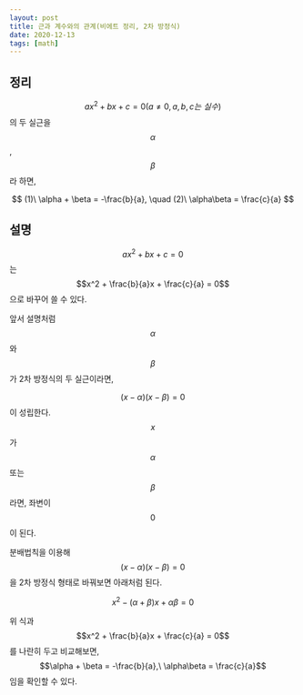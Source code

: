 ```yaml
---
layout: post
title: 근과 계수와의 관계(비에트 정리, 2차 방정식)
date: 2020-12-13
tags: [math]
---
```


## 정리

$$ax^2 + bx + c = 0 (a \ne 0, a, b, c는\ 실수)$$의 두 실근을 $$\alpha$$, $$\beta$$ 라 하면,

$$
 (1)\ \alpha + \beta = -\frac{b}{a}, \quad (2)\ \alpha\beta = \frac{c}{a}
$$

## 설명

$$ax^2 + bx + c = 0$$는 $$x^2 + \frac{b}{a}x + \frac{c}{a} = 0$$으로 바꾸어 쓸 수 있다.

앞서 설명처럼 $$\alpha$$와 $$\beta$$가 2차 방정식의 두 실근이라면,

$$(x - \alpha)(x - \beta) = 0$$이 성립한다. $$x$$가 $$\alpha$$ 또는 $$\beta$$라면, 좌변이 $$0$$이 된다.

분배법칙을 이용해 $$(x - \alpha)(x - \beta) = 0$$을 2차 방정식 형태로 바꿔보면 아래처럼 된다.

$$x^2 - (\alpha + \beta)x + \alpha\beta = 0$$

위 식과 $$x^2 + \frac{b}{a}x + \frac{c}{a} = 0$$를 나란히 두고 비교해보면, $$\alpha + \beta = -\frac{b}{a},\ \alpha\beta = \frac{c}{a}$$임을 확인할 수 있다.
